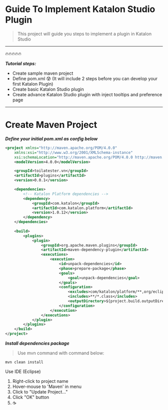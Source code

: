 # Guide To Implement Katalon Studio Plugin
> This project will guide you steps to implement a plugin in Katalon Studio
----------
:fire::fire::fire::fire::fire:

***Tutorial steps:***
- Create sample maven project
- Define pom.xml :cold_sweat: (It will include 2 steps before you can develop your first Katalon Plugin)
- Create basic Katalon Studio plugin
- Create advance Katalon Studio plugin with inject tooltips and preference page

----------
# Create Maven Project

***Define your initial pom.xml as config below***

```xml
<project xmlns="http://maven.apache.org/POM/4.0.0"
	xmlns:xsi="http://www.w3.org/2001/XMLSchema-instance"
	xsi:schemaLocation="http://maven.apache.org/POM/4.0.0 http://maven.apache.org/xsd/maven-4.0.0.xsd">
	<modelVersion>4.0.0</modelVersion>

	<groupId>toilatester.vn</groupId>
	<artifactId>plugins</artifactId>
	<version>0.0.1</version>

	<dependencies>
		<!-- Katalon Platform dependencies -->
		<dependency>
			<groupId>com.katalon</groupId>
			<artifactId>com.katalon.platform</artifactId>
			<version>1.0.12</version>
		</dependency>
	</dependencies>
	
	<build>
		<plugins>
			<plugin>
				<groupId>org.apache.maven.plugins</groupId>
				<artifactId>maven-dependency-plugin</artifactId>
				<executions>
					<execution>
						<id>unpack-dependencies</id>
						<phase>prepare-package</phase>
						<goals>
							<goal>unpack-dependencies</goal>
						</goals>
						<configuration>
							<excludes>com/katalon/platform/**,org/eclipse/**,org/osgi/**</excludes>
							<includes>**/*.class</includes>
							<outputDirectory>${project.build.outputDirectory}</outputDirectory>
						</configuration>
					</execution>
				</executions>
			</plugin>
		</plugins>
	</build>
</project>
```

***Install dependencies package***
>Use mvn command with command below:

```
mvn clean install
```

Use IDE (Eclipse) 
1. Right-click to project name
2. Hover-mouse to 'Maven' in menu 
3. Click to "Update Project..."
4. Click "OK" button 
5. :coffee:
